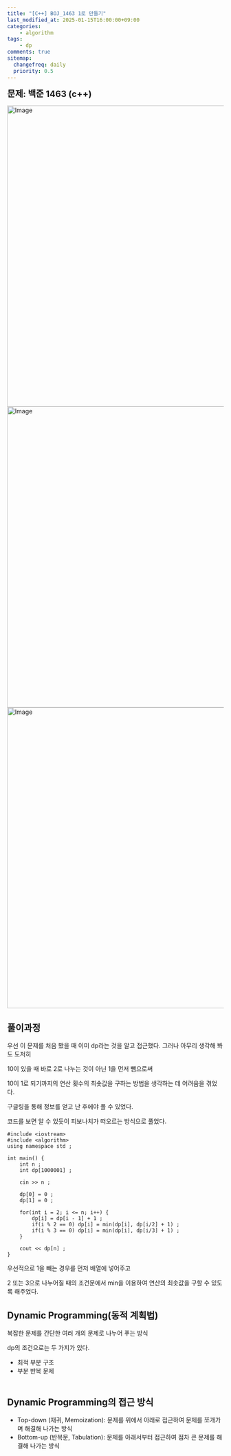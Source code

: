 ```yaml
---
title: "[C++] BOJ_1463 1로 만들기"
last_modified_at: 2025-01-15T16:00:00+09:00
categories: 
    - algorithm
tags:
    - dp
comments: true
sitemap:
  changefreq: daily
  priority: 0.5
---
```


**<span style="font-size: 20px;">문제: 백준 1463 (c++)</span>**


<img width="700" alt="Image" src="https://github.com/user-attachments/assets/45c003ed-31f7-4e41-914f-ef2b3ba8f841" />

<img width="700" alt="Image" src="https://github.com/user-attachments/assets/f4e7c5ac-c924-4eec-8d0d-99cf4cab8fb7" />

<img width="700" alt="Image" src="https://github.com/user-attachments/assets/3d78e720-f42c-48e1-a4c2-b8567c91a0e7" />


풀이과정 
---
우선 이 문제를 처음 봤을 때 이미 dp라는 것을 알고 접근했다. 그러나 아무리 생각해 봐도 도저히

10이 있을 때 바로 2로 나누는 것이 아닌 1을 먼저 뺌으로써

10이 1로 되기까지의 연산 횟수의 최솟값을 구하는 방법을 생각하는 데 어려움을 겪었다.

구글링을 통해 정보를 얻고 난 후에야 풀 수 있었다.

코드를 보면 알 수 있듯이 피보나치가 떠오르는 방식으로 풀었다.

```
#include <iostream>
#include <algorithm>
using namespace std ;

int main() {
    int n ;
    int dp[1000001] ;

    cin >> n ;

    dp[0] = 0 ;
    dp[1] = 0 ;

    for(int i = 2; i <= n; i++) {
        dp[i] = dp[i - 1] + 1 ;
        if(i % 2 == 0) dp[i] = min(dp[i], dp[i/2] + 1) ;
        if(i % 3 == 0) dp[i] = min(dp[i], dp[i/3] + 1) ;
    }

    cout << dp[n] ;
}
```

우선적으로 1을 빼는 경우를 먼저 배열에 넣어주고 

2 또는 3으로 나누어질 때의 조건문에서 min을 이용하여 연산의 최솟값을 구할 수 있도록 해주었다.

Dynamic Programming(동적 계획법)
---

복잡한 문제를 간단한 여러 개의 문제로 나누어 푸는 방식 

dp의 조건으로는 두 가지가 있다.


- 최적 부분 구조
- 부분 반복 문제 <br/><br/>


Dynamic Programming의 접근 방식
---
- Top-down (재귀, Memoization): 문제를 위에서 아래로 접근하여 문제를 쪼개가며 해결해 나가는 방식
- Bottom-up (반복문, Tabulation): 문제를 아래서부터 접근하여 점차 큰 문제를 해결해 나가는 방식